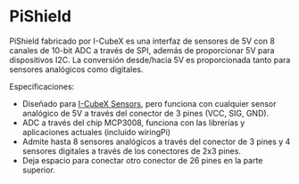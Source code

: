 <!--
---
name: PiShield
class: board
type: adc
formfactor: Custom
manufacturer: Infusion Systems
description: 5V Analog to Digital Converter and 5V I2C level shifter
url: https://infusionsystems.com/pishield/
github: https://github.com/I-CubeX/PythonExamples
schematic: https://infusionsystems.com/pishield/?page_id=137
buy: https://infusionsystems.com/pishield/?page_id=8
image: 'icubex-pishield.png'
pincount: 26
eeprom: no
power:
  '1':
  '2':
ground:
  '6':
  '9':
  '20':
pin:
  '19':
    mode: spi
  '21':
    mode: spi
  '23':
    mode: spi
  '24':
    mode: spi
install:
  'devices':
    - 'spi'

-->
# PiShield

PiShield fabricado por I-CubeX es una interfaz de sensores de 5V con 8 canales de 10-bit ADC a través de SPI, además de proporcionar 5V para dispositivos I2C. La conversión desde/hacia 5V es proporcionada tanto para sensores analógicos como digitales.

Especificaciones:

- Diseñado para [I-CubeX Sensors](http://infusionsystems.com/catalog/index.php/cPath/24), pero funciona con cualquier sensor analógico de 5V a través del conector de 3 pines (VCC, SIG, GND).
- ADC a través del chip MCP3008, funciona con las librerías y aplicaciones actuales (incluido wiringPi)
- Admite hasta 8 sensores analógicos a través del conector de 3 pines y 4 sensores digitales a través de los conectores de 2x3 pines.
- Deja espacio para conectar otro conector de 26 pines en la parte superior.
